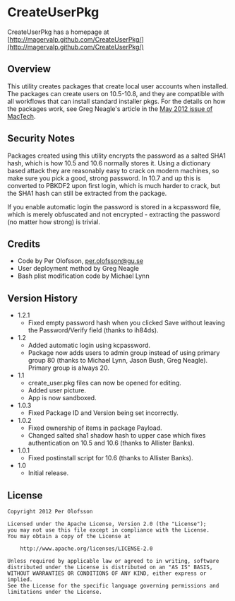CreateUserPkg
=============

CreateUserPkg has a homepage at [http://magervalp.github.com/CreateUserPkg/](http://magervalp.github.com/CreateUserPkg/)


Overview
--------

This utility creates packages that create local user accounts when installed. The packages can create users on 10.5-10.8, and they are compatible with all workflows that can install standard installer pkgs. For the details on how the packages work, see Greg Neagle's article in the [May 2012 issue of MacTech](http://www.mactech.com/issue-TOCs-2012).


Security Notes
--------------

Packages created using this utility encrypts the password as a salted SHA1 hash, which is how 10.5 and 10.6 normally stores it. Using a dictionary based attack they are reasonably easy to crack on modern machines, so make sure you pick a good, strong password. In 10.7 and up this is converted to PBKDF2 upon first login, which is much harder to crack, but the SHA1 hash can still be extracted from the package.

If you enable automatic login the password is stored in a kcpassword file, which is merely obfuscated and not encrypted - extracting the password (no matter how strong) is trivial.


Credits
-------

* Code by Per Olofsson, <per.olofsson@gu.se>
* User deployment method by Greg Neagle
* Bash plist modification code by Michael Lynn


Version History
---------------

* 1.2.1
    * Fixed empty password hash when you clicked Save without leaving the Password/Verify field (thanks to ih84ds).
* 1.2
    * Added automatic login using kcpassword.
    * Package now adds users to admin group instead of using primary group 80 (thanks to Michael Lynn, Jason Bush, Greg Neagle). Primary group is always 20.
* 1.1
    * create_user.pkg files can now be opened for editing.
    * Added user picture.
    * App is now sandboxed.
* 1.0.3
    * Fixed Package ID and Version being set incorrectly.
* 1.0.2
    * Fixed ownership of items in package Payload.
    * Changed salted sha1 shadow hash to upper case which fixes authentication on 10.5 and 10.6 (thanks to Allister Banks).
* 1.0.1
    * Fixed postinstall script for 10.6 (thanks to Allister Banks).
* 1.0
    * Initial release.


License
-------

    Copyright 2012 Per Olofsson
    
    Licensed under the Apache License, Version 2.0 (the "License");
    you may not use this file except in compliance with the License.
    You may obtain a copy of the License at
    
        http://www.apache.org/licenses/LICENSE-2.0
    
    Unless required by applicable law or agreed to in writing, software
    distributed under the License is distributed on an "AS IS" BASIS,
    WITHOUT WARRANTIES OR CONDITIONS OF ANY KIND, either express or implied.
    See the License for the specific language governing permissions and
    limitations under the License.
